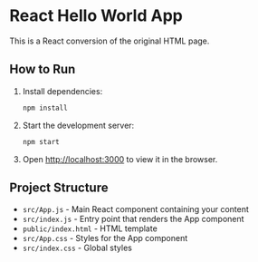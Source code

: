 # React Hello World App

This is a React conversion of the original HTML page.

## How to Run

1. Install dependencies:
   ```bash
   npm install
   ```

2. Start the development server:
   ```bash
   npm start
   ```

3. Open [http://localhost:3000](http://localhost:3000) to view it in the browser.

## Project Structure

- `src/App.js` - Main React component containing your content
- `src/index.js` - Entry point that renders the App component
- `public/index.html` - HTML template
- `src/App.css` - Styles for the App component
- `src/index.css` - Global styles